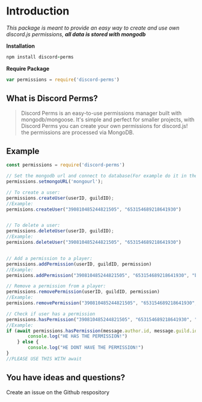 # Introduction

_This package is meant to provide an easy way to create and use own discord.js permissions, **all data is stored with mongodb**_

**Installation**

```ruby
npm install discord-perms
```

**Require Package**

```javascript
var permissions = require('discord-perms')
```

## What is Discord Perms?

> Discord Perms is an easy-to-use permissions manager built with mongodb/mongoose. It's simple and perfect for smaller projects, with Discord Perms you can create your own permissions for discord.js! the permissions are processed via MongoDB.

## Example

```javascript
const permissions = require('discord-perms')

// Set the mongodb url and connect to database(For example do it in the ready event of discord.js):
permissions.setmongoURL('mongourl');

// To create a user:
permissions.createUser(userID, guildID);
//Example:
permisions.createUser("390810485244821505", "653154689218641930")


// To delete a user:
permissions.deleteUser(userID, guildID);
//Example: 
permisions.deleteUser("390810485244821505", "653154689218641930")


// Add a permission to a player:
permissions.addPermission(userID, guildID, permission)
//Example: 
permisions.addPermission("390810485244821505", "653154689218641930", "bot.moderator")

// Remove a permission from a player:
permissions.removePermission(userID, guildID, permission)
//Example: 
permisions.removePermission("390810485244821505", "653154689218641930", "bot.moderator")

// Check if user has a permission
permissions.hasPermission("390810485244821505", "653154689218641930", "bot.moderator")
//Example: 
if (await permissions.hasPermission(message.author.id, message.guild.id, "bot.admin")) {
		console.log("HE HAS THE PERMISSION!")
	} else {
		console.log("HE DONT HAVE THE PERMISSION!")
}
//PLEASE USE THIS WITH await

```

## You have ideas and questions?
Create an issue on the Github respository
